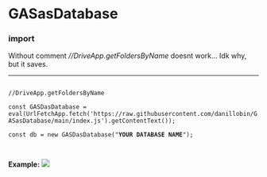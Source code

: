 # GASasDatabase
<h3>import</h3>
Without comment <em>//DriveApp.getFoldersByName</em> doesnt work... Idk why, but it saves.
<hr>
<code>
//DriveApp.getFoldersByName<br>
const GASDasDatabase = eval(UrlFetchApp.fetch('https://raw.githubusercontent.com/danillobin/GASasDatabase/main/index.js').getContentText());<br>
const db = new GASDasDatabase("<b>YOUR DATABASE NAME</b>");<br>
<br>
</code>
<b>Example:</b>
<picture>
  <source srcset="https://i.ibb.co/LSqJ2Y5/image.jpg">
  <img src="https://i.ibb.co/LSqJ2Y5/image.jpg">
</picture>
